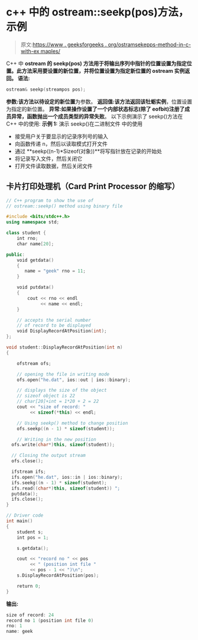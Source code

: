 # c++ 中的 ostream::seekp(pos)方法，示例

> 原文:[https://www . geeksforgeeks . org/ostramsekepps-method-in-c-with-ex maples/](https://www.geeksforgeeks.org/ostreamseekppos-method-in-c-with-exmaples/)

C++ 中 **ostream 的 **seekp(pos)** 方法用于将输出序列中指针的位置设置为指定位置。此方法采用要设置的新位置，并将位置设置为指定新位置的 ostream 实例返回。
**语法:**** 

```cpp
ostream& seekp(streampos pos);
```

**参数:**该方法以待设定的**新位置**为参数。
**返回值:**该方法返回**该牡蛎实例**，位置设置为指定的新位置。
**异常:**如果操作设置了一个内部状态标志(除了 eofbit)注册了成员异常，函数抛出一个成员类型的异常**失败**。
以下示例演示了 seekp()方法在 C++ 中的使用:
**示例 1:** 演示 seekp()在二进制文件
中的使用

*   接受用户关于要显示的记录序列号的输入
*   向函数传递 n，然后以读取模式打开文件
*   通过 **seekp((n-1)*Sizeof(对象))**将写指针放在记录的开始处
*   将记录写入文件，然后关闭它
*   打开文件读取数据，然后关闭文件

## 卡片打印处理机（Card Print Processor 的缩写）

```cpp
// C++ program to show the use of
// ostream::seekp() method using binary file

#include <bits/stdc++.h>
using namespace std;

class student {
    int rno;
    char name[20];

public:
    void getdata()
    {
       name = "geek" rno = 11;
    }

    void putdata()
    {
        cout << rno << endl
             << name << endl;
    }

    // accepts the serial number
    // of record to be displayed
    void DisplayRecordAtPosition(int);
};

void student::DisplayRecordAtPosition(int n)
{

    ofstream ofs;

    // opening the file in writing mode
    ofs.open("he.dat", ios::out | ios::binary);

    // displays the size of the object
    // sizeof object is 22
    // char[20]+int = 1*20 + 2 = 22
    cout << "size of record: "
         << sizeof(*this) << endl;

    // Using seekp() method to change position
    ofs.seekp((n - 1) * sizeof(student));

    // Writing in the new position
  ofs.write(char*)this, sizeof(student));

  // Closing the output stream
  ofs.close();

  ifstream ifs;
  ifs.open("he.dat", ios::in | ios::binary);
  ifs.seekg((n - 1) * sizeof(student);
  ifs.read((char*)this, sizeof(student)) ";
  putdata();
  ifs.close();
}

// Driver code
int main()
{
    student s;
    int pos = 1;

    s.getdata();

    cout << "record no " << pos
         << " (position int file "
         << pos - 1 << ")\n";
    s.DisplayRecordAtPosition(pos);

    return 0;
}
```

**输出:**

```cpp
size of record: 24
record no 1 (position int file 0)
rno: 1
name: geek
```